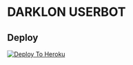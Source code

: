 # DARKLON USERBOT

## Deploy
[![Deploy To Heroku](https://www.herokucdn.com/deploy/button.svg)](https://dashboard.heroku.com/new?button-url=https%3A%2F%2Fgithub.com%2FDARKLONX2FHEROKU-PACK&template=https%3A%2F%2Fgithub.com%2FDARKLONX%2FHEROKU-PACK)

